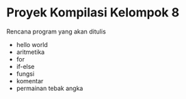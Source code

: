 # Proyek Kompilasi Kelompok 8
Rencana program yang akan ditulis
- hello world
- aritmetika
- for
- if-else
- fungsi
- komentar
- permainan tebak angka
